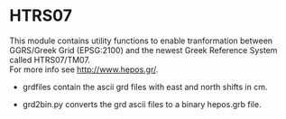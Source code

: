 # HTRS07

This module contains utility functions to enable tranformation between  
GGRS/Greek Grid (EPSG:2100) and the newest Greek Reference System called HTRS07/TM07.   
For more info see http://www.hepos.gr/.  

* grdfiles contain the ascii grd files with east and north shifts in cm.  

* grd2bin.py converts the grd ascii files to a binary hepos.grb file.  